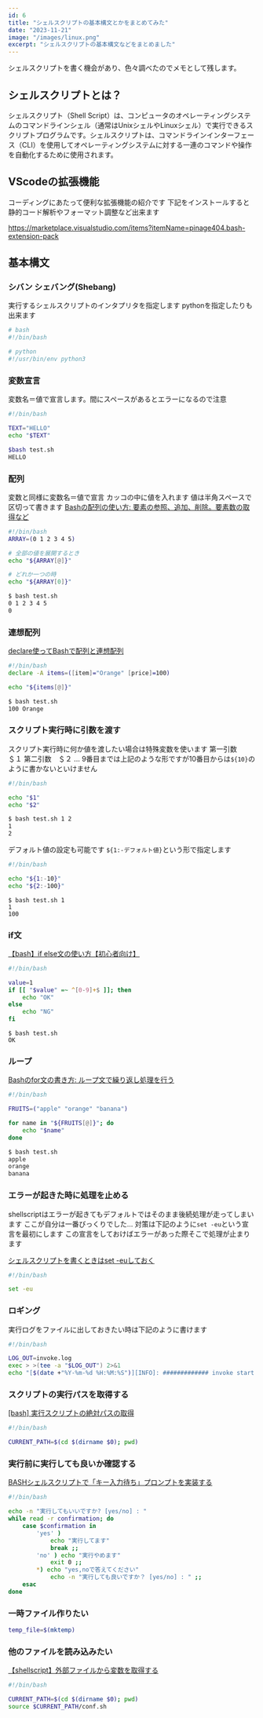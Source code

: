 ```yaml
---
id: 6
title: "シェルスクリプトの基本構文とかをまとめてみた"
date: "2023-11-21"
image: "/images/linux.png"
excerpt: "シェルスクリプトの基本構文などをまとめました"
---
```


シェルスクリプトを書く機会があり、色々調べたのでメモとして残します。

## シェルスクリプトとは？

シェルスクリプト（Shell Script）は、コンピュータのオペレーティングシステムのコマンドラインシェル（通常はUnixシェルやLinuxシェル）で実行できるスクリプトプログラムです。シェルスクリプトは、コマンドラインインターフェース（CLI）を使用してオペレーティングシステムに対する一連のコマンドや操作を自動化するために使用されます。

## VScodeの拡張機能

コーディングにあたって便利な拡張機能の紹介です
下記をインストールすると静的コード解析やフォーマット調整など出来ます

https://marketplace.visualstudio.com/items?itemName=pinage404.bash-extension-pack

## 基本構文

### シバン シェバング(Shebang)

実行するシェルスクリプトのインタプリタを指定します
pythonを指定したりも出来ます

```bash
# bash
#!/bin/bash

# python
#!/usr/bin/env python3
```

### 変数宣言

変数名＝値で宣言します。間にスペースがあるとエラーになるので注意

```bash
#!/bin/bash

TEXT="HELLO"
echo "$TEXT"
```
```bash
$bash test.sh
HELLO
```

### 配列

変数と同様に変数名＝値で宣言
カッコの中に値を入れます
値は半角スペースで区切って書きます
[Bashの配列の使い方: 要素の参照、追加、削除。要素数の取得など](https://yu-nix.com/archives/bash-array/)

```bash
#!/bin/bash
ARRAY=(0 1 2 3 4 5)

# 全部の値を展開するとき
echo "${ARRAY[@]}"

# どれか一つの時
echo "${ARRAY[0]}"
```

```bash
$ bash test.sh
0 1 2 3 4 5
0
```

### 連想配列


[declare使ってBashで配列と連想配列](https://future-architect.github.io/articles/20210401/)

```bash
#!/bin/bash
declare -A items=([item]="Orange" [price]=100)

echo "${items[@]}"
```

```bash
$ bash test.sh
100 Orange
```


### スクリプト実行時に引数を渡す

スクリプト実行時に何か値を渡したい場合は特殊変数を使います
第一引数　＄１
第二引数　＄２ ...
9番目までは上記のような形ですが10番目からは`${10}`のように書かないといけません

```bash
#!/bin/bash

echo "$1"
echo "$2"
```

```bash
$ bash test.sh 1 2
1
2
```

デフォルト値の設定も可能です
`${1:-デフォルト値}`という形で指定します

```bash
#!/bin/bash

echo "${1:-10}"
echo "${2:-100}"
```

```
$ bash test.sh 1
1
100
```

### if文

[【bash】if else文の使い方【初心者向け】](https://lanchesters.site/bash-if-else/)

```bash
#!/bin/bash

value=1
if [[ "$value" =~ ^[0-9]+$ ]]; then
    echo "OK"
else
    echo "NG"
fi
```

```
$ bash test.sh
OK
```

### ループ

[Bashのfor文の書き方: ループ文で繰り返し処理を行う
](https://yu-nix.com/archives/bash-for/)

```bash
#!/bin/bash

FRUITS=("apple" "orange" "banana")

for name in "${FRUITS[@]}"; do
    echo "$name"
done
```

```bash
$ bash test.sh
apple
orange
banana
```

### エラーが起きた時に処理を止める

shellscriptはエラーが起きてもデフォルトではそのまま後続処理が走ってしまいます
ここが自分は一番びっくりでした…
対策は下記のように`set -eu`という宣言を最初にします
この宣言をしておけばエラーがあった際そこで処理が止まります

[シェルスクリプトを書くときはset -euしておく](https://qiita.com/youcune/items/fcfb4ad3d7c1edf9dc96)

```bash
#!/bin/bash

set -eu

```

### ロギング

実行ログをファイルに出しておきたい時は下記のように書けます

```bash
#!/bin/bash

LOG_OUT=invoke.log
exec > >(tee -a "$LOG_OUT") 2>&1
echo "[$(date +"%Y-%m-%d %H:%M:%S")][INFO]: ############# invoke start #############"
```

### スクリプトの実行パスを取得する

[[bash] 実行スクリプトの絶対パスの取得
](https://qiita.com/koara-local/items/2d67c0964188bba39e29)

```bash
#!/bin/bash

CURRENT_PATH=$(cd $(dirname $0); pwd)
```

### 実行前に実行しても良いか確認する

[BASHシェルスクリプトで「キー入力待ち」プロンプトを実装する](https://dev.classmethod.jp/articles/waiting-for-your-input-with-read-command/)

```bash
#!/bin/bash

echo -n "実行してもいいですか? [yes/no] : "
while read -r confirmation; do
    case $confirmation in
        'yes' )
            echo "実行してます"
            break ;;
        'no' ) echo "実行やめます"
            exit 0 ;;
        *) echo "yes,noで答えてください"
            echo -n "実行しても良いですか？ [yes/no] : " ;;
    esac
done
```

### 一時ファイル作りたい

```bash
temp_file=$(mktemp)
```

### 他のファイルを読み込みたい

[【shellscript】外部ファイルから変数を取得する](https://qiita.com/aki_number16/items/155d0dff85917b9a829b)

```bash
#!/bin/bash

CURRENT_PATH=$(cd $(dirname $0); pwd)
source $CURRENT_PATH/conf.sh
```
